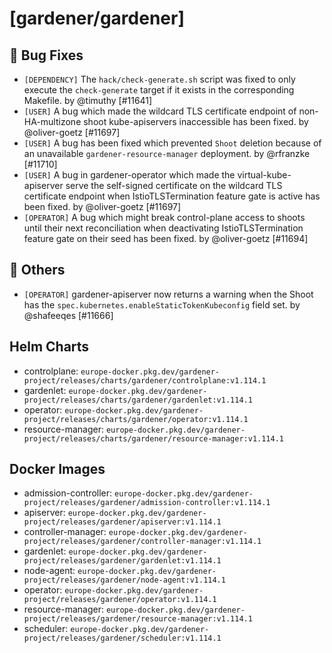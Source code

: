# [gardener/gardener]

## 🐛 Bug Fixes

- `[DEPENDENCY]` The `hack/check-generate.sh` script was fixed to only execute the `check-generate` target if it exists in the corresponding Makefile. by @timuthy [#11641]
- `[USER]` A bug which made the wildcard TLS certificate endpoint of non-HA-multizone shoot kube-apiservers inaccessible has been fixed. by @oliver-goetz [#11697]
- `[USER]` A bug has been fixed which prevented `Shoot` deletion because of an unavailable `gardener-resource-manager` deployment. by @rfranzke [#11710]
- `[USER]` A bug in gardener-operator which made the virtual-kube-apiserver serve the self-signed certificate on the wildcard TLS certificate endpoint when IstioTLSTermination feature gate is active has been fixed. by @oliver-goetz [#11697]
- `[OPERATOR]` A bug which might break control-plane access to shoots until their next reconciliation when deactivating IstioTLSTermination feature gate on their seed has been fixed. by @oliver-goetz [#11694]
## 🏃 Others

- `[OPERATOR]` gardener-apiserver now returns a warning when the Shoot has the `spec.kubernetes.enableStaticTokenKubeconfig` field set. by @shafeeqes [#11666]

## Helm Charts
- controlplane: `europe-docker.pkg.dev/gardener-project/releases/charts/gardener/controlplane:v1.114.1`
- gardenlet: `europe-docker.pkg.dev/gardener-project/releases/charts/gardener/gardenlet:v1.114.1`
- operator: `europe-docker.pkg.dev/gardener-project/releases/charts/gardener/operator:v1.114.1`
- resource-manager: `europe-docker.pkg.dev/gardener-project/releases/charts/gardener/resource-manager:v1.114.1`
## Docker Images
- admission-controller: `europe-docker.pkg.dev/gardener-project/releases/gardener/admission-controller:v1.114.1`
- apiserver: `europe-docker.pkg.dev/gardener-project/releases/gardener/apiserver:v1.114.1`
- controller-manager: `europe-docker.pkg.dev/gardener-project/releases/gardener/controller-manager:v1.114.1`
- gardenlet: `europe-docker.pkg.dev/gardener-project/releases/gardener/gardenlet:v1.114.1`
- node-agent: `europe-docker.pkg.dev/gardener-project/releases/gardener/node-agent:v1.114.1`
- operator: `europe-docker.pkg.dev/gardener-project/releases/gardener/operator:v1.114.1`
- resource-manager: `europe-docker.pkg.dev/gardener-project/releases/gardener/resource-manager:v1.114.1`
- scheduler: `europe-docker.pkg.dev/gardener-project/releases/gardener/scheduler:v1.114.1`
